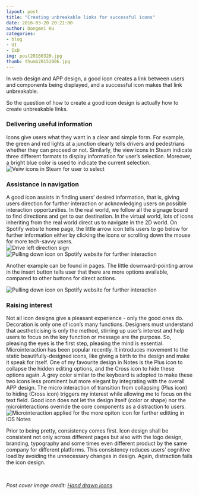 ```yaml
---
layout: post
title: "Creating unbreakable links for successful icons"
date: 2016-03-20 20:21:00
author: Dongmei Hu
categories: 
- blog
- UI
- IxD
img: post20160320.jpg
thumb: thumb20151006.jpg
---
```


In web design and APP design, a good icon creates a link between users and components being displayed, and a successful icon makes that link unbreakable. <!--more-->

So the question of how to create a good icon design is actually how to create unbreakable links.   

<h3>Delivering useful information</h3>
Icons give users what they want in a clear and simple form. For example, the green and red lights at a junction clearly tells drivers and pedestrians whether they can proceed or not. Similarly, the view icons in Steam indicate three different formats to display information for user’s selection. Moreover, a bright blue color is used to indicate the current selection. 

<div class="img_row">
    <img class="col one" src="{{ site.baseurl }}/assets/img/blog/2016-03-20/icon-info.jpg" alt="Veiw icons in Steam for user to select" title="Veiw Icons in Steam"/>    
</div>

<h3>Assistance in navigation</h3>
A good icon assists in finding users’ desired information, that is, giving users direction for further interaction or acknowledging users on possible interaction opportunities. In the real world, we follow all the signage board to find directions and get to our destination. In the virtual world, lots of icons inheriting from the real world direct us to navigate in the 2D world. On Spotify website home page, the little arrow icon tells users to go below for further information either by clicking the icons or scrolling down the mouse for more tech-savvy users.

<div class="img_row">
    <img class="col one" src="{{ site.baseurl }}/assets/img/blog/2016-03-20/creatingicon_3.jpg" alt="Drive left direction sign" title="Drive left direction sign"/>    
</div>

<div class="img_row">
    <img class="col one" src="{{ site.baseurl }}/assets/img/blog/2016-03-20/icon-nav.jpg" alt="Pulling down icon on Spotify website for further interaction" title="Pull icon on Spotify"/>    
</div>

Another example can be found in pages. The little downward-pointing arrow in the insert button tells user that there are more options available, compared to other buttons for direct actions.

<div class="img_row">
    <img class="col one" src="{{ site.baseurl }}/assets/img/blog/2016-03-20/icon-navpages.jpg" alt="Pulling down icon on Spotify website for further interaction" title="Pull icon on Spotify"/>    
</div>

<h3>Raising interest</h3>
Not all icon designs give a pleasant experience - only the good ones do. Decoration is only one of icon’s many functions. Designers must understand that aestheticising is only the method, stirring up user’s interest and help users to focus on the key function or message are the purpose. So, pleasing the eyes is the first step, pleasing the mind is essential. Microinteraction has been popular recently. It introduces movement to the static beautifully-designed icons, like giving a birth to the design and make it speak for itself.  One of my favourite design in Notes is the Plus icon to collapse the hidden editing options, and the Cross icon to hide these options again. A grey color similar to the keyboard is adopted to make these two icons less prominent but more elegant by integrating with the overall APP design. The micro interaction of transition from collapsing (Plus icon) to hiding (Cross icon) triggers my interest while allowing me to focus on the text field. Good icon does not let the design itself (color or shape) nor the microinteractions override the core components as a distraction to users. 

<div class="img_row">
    <img class="col one" src="{{ site.baseurl }}/assets/img/blog/2016-03-20/icon-micro1x.jpg" alt="Microinteraction applied for the more opiton icon for further editting in iOS Notes" title="Icon in iOS Notes"/>    
</div>


Prior to being pretty, consistency comes first. Icon design shall be consistent not only across different pages but also with the logo design, branding, typography and some times even different product by the same company for different platforms. This consistency reduces users’ cognitive load by avoiding the unnecessary changes in design. Again, distraction fails the icon design.

<br>

<i>Post cover image credit: <a href="http://www.demilked.com/free-hand-drawn-icons/"> Hand drawn icons</a></i>